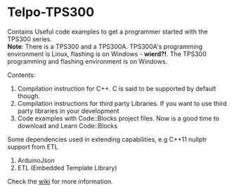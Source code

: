 # Telpo-TPS300

Contains Useful code examples to get a programmer started with the TPS300 series.  
**Note**: There is a TPS300 and a TPS300A. TPS300A's programming environment is Linux, flashing is on Windows - **wierd?!**. The TPS300 programming and flashing environment is on Windows.

Contents:
1. Compilation instruction for C++. C is said to be supported by default though.
2. Compilation instructions for third party Libraries. If you want to use third party libraries in your development
3. Code examples with Code::Blocks project files. Now is a good time to download and Learn Code::Blocks

Some dependencies used in extending capabilities, e.g C++11 nullptr support from ETL
1. ArduinoJson
2. ETL (Embedded Template Library)

Check the [wiki](https://github.com/ibroheem/Telpo-TPS300/wiki) for more information.
